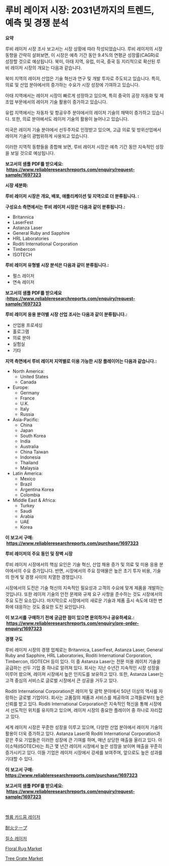 <p><h1>루비 레이저 시장: 2031년까지의 트렌드, 예측 및 경쟁 분석</h1></p><p><strong>요약</strong></p>
<p><p>루비 레이저 시장 조사 보고서는 시장 상황에 따라 작성되었습니다. 루비 레이저의 시장 동향을 간략히 살펴보면, 이 시장은 예측 기간 동안 9.4%의 연평균 성장률(CAGR)로 성장할 것으로 예상됩니다. 북미, 아태 지역, 유럽, 미국, 중국 등 지리적으로 확산된 루비 레이저 시장의 개요는 다음과 같습니다.</p><p>북미 지역의 레이저 산업은 기술 혁신과 연구 및 개발 투자로 주도되고 있습니다. 특히, 의료 및 산업 분야에서의 증가하는 수요가 시장 성장에 기여하고 있습니다.</p><p>아태 지역에서는 레이저 시장이 빠르게 성장하고 있으며, 특히 중국의 공장 자동화 및 제조업 부문에서의 레이저 기술 활용이 증가하고 있습니다.</p><p>유럽 지역에서는 자동차 및 항공우주 분야에서의 레이저 기술의 채택이 증가하고 있습니다. 또한, 의료 분야에서도 레이저 기술의 활용이 늘어나고 있습니다.</p><p>미국은 레이저 기술 분야에서 선두주자로 인정받고 있으며, 고급 의료 및 방위산업에서 레이저 기술이 광범위하게 사용되고 있습니다.</p><p>이러한 지역적 동향들을 종합해 보면, 루비 레이저 시장은 예측 기간 동안 지속적인 성장을 보일 것으로 예상됩니다.</p></p>
<p><strong>보고서의 샘플 PDF를 받으세요: &nbsp;<a href="https://www.reliableresearchreports.com/enquiry/request-sample/1697323">https://www.reliableresearchreports.com/enquiry/request-sample/1697323</a></strong></p>
<p><strong>시장 세분화:</strong></p>
<p><strong> 루비 레이저 시장은 개요, 배포, 애플리케이션 및 지역으로 더 분류됩니다. :</strong></p>
<p><strong>구성요소 측면에서는 루비 레이저 시장은 다음과 같이 분류됩니다.:</strong></p>
<p><ul><li>Britannica</li><li>LaserFest</li><li>Astanza Laser</li><li>General Ruby and Sapphire</li><li>HRL Laboratories</li><li>Roditi International Corporation</li><li>Timbercon</li><li>ISOTECH</li></ul></p>
<p><strong> 루비 레이저 유형별 시장 분석은 다음과 같이 분류됩니다.:</strong></p>
<p><ul><li>펄스 레이저</li><li>연속 레이저</li></ul></p>
<p><strong>보고서의 샘플 PDF를 받으세요 :<a href="https://www.reliableresearchreports.com/enquiry/request-sample/1697323">https://www.reliableresearchreports.com/enquiry/request-sample/1697323</a></strong></p>
<p><strong> 루비 레이저 응용 분야별 시장 산업 조사는 다음과 같이 분류됩니다.:</strong></p>
<p><ul><li>산업용 프로세싱</li><li>홀로그램</li><li>의료 분야</li><li>실험실</li><li>기타</li></ul></p>
<p><strong>지역 측면에서 루비 레이저 지역별로 이용 가능한 시장 플레이어는 다음과 같습니다.:</strong></p>
<p><ul>
    <li>
        North America:
        <ul>
            <li>United States</li>
            <li>Canada</li>
        </ul>
    </li>
    <li>
        Europe:
        <ul>
            <li>Germany</li>
            <li>France</li>
            <li>U.K.</li>
            <li>Italy</li>
            <li>Russia</li>
        </ul>
    </li>
    <li>
        Asia-Pacific:
        <ul>
            <li>China</li>
            <li>Japan</li>
            <li>South Korea</li>
            <li>India</li>
            <li>Australia</li>
            <li>China Taiwan</li>
            <li>Indonesia</li>
            <li>Thailand</li>
            <li>Malaysia</li>
        </ul>
    </li>
    <li>
        Latin America:
        <ul>
            <li>Mexico</li>
            <li>Brazil</li>
            <li>Argentina Korea</li>
            <li>Colombia</li>
        </ul>
    </li>
    <li>
        Middle East & Africa:
        <ul>
            <li>Turkey</li>
            <li>Saudi</li>
            <li>Arabia</li>
            <li>UAE</li>
            <li>Korea</li>
        </ul>
    </li>
    </ul></p>
<p><strong>이 보고서 구매: &nbsp;<a href="https://www.reliableresearchreports.com/purchase/1697323">https://www.reliableresearchreports.com/purchase/1697323</a></strong></p>
<p><strong>루비 레이저의 주요 동인 및 장벽 시장</strong></p>
<p><p>루비 레이저 시장에서의 핵심 요인은 기술 혁신, 산업 채용 증가 및 의료 및 미용 응용 분야에서의 수요 증가입니다. 반면, 시장에서의 주요 장애물은 높은 초기 투자 비용, 기술의 한계 및 경쟁 사이의 치열한 경쟁입니다.</p><p>시장에서의 도전은 기술 혁신의 지속적인 필요성과 고객의 수요에 맞게 제품을 개발하는 것입니다. 또한 레이저 기술의 안전 문제와 규제 요구 사항을 준수하는 것도 시장에서의 주요 도전 요소입니다. 마지막으로 시장에서의 새로운 기술과 제품 출시 속도에 대한 변화에 대응하는 것도 중요한 도전 요인입니다.</p></p>
<p><strong>이 보고서를 구매하기 전에 궁금한 점이 있으면 문의하거나 공유하세요.: &nbsp;<a href="https://www.reliableresearchreports.com/enquiry/pre-order-enquiry/1697323">https://www.reliableresearchreports.com/enquiry/pre-order-enquiry/1697323</a></strong></p>
<p><strong>경쟁 구도</strong></p>
<p><p>루비 레이저 시장의 경쟁 업체로는 Britannica, LaserFest, Astanza Laser, General Ruby and Sapphire, HRL Laboratories, Roditi International Corporation, Timbercon, ISOTECH 등이 있다. 이 중 Astanza Laser는 전문 미용 레이저 기술을 공급하는 선두 기업 중 하나로 알려져 있다. 회사는 지난 수년간 지속적인 시장 성장을 이루어 왔으며, 레이저 시장에서 높은 인지도를 보유하고 있다. 또한, Astanza Laser는 고객 중심의 서비스로 글로벌 시장에서 큰 성공을 거두고 있다.</p><p>Roditi International Corporation은 레이저 및 광학 분야에서 50년 이상의 역사를 자랑하는 글로벌 기업이다. 회사는 고품질의 제품과 서비스를 제공하여 고객들로부터 높은 신뢰를 받고 있다. Roditi International Corporation은 지속적인 혁신을 통해 시장에서 선도적인 위치를 유지하고 있으며, 레이저 시장의 중요한 플레이어 중 하나로 자리잡고 있다.</p><p>세계 레이저 시장은 꾸준한 성장을 이루고 있으며, 다양한 산업 분야에서 레이저 기술의 활용이 더욱 증가하고 있다. Astanza Laser와 Roditi International Corporation과 같은 주요 기업들은 이러한 성장에 큰 기여를 하며, 매년 상당한 매출을 올리고 있다. 아이소텍(ISOTECH)는 최근 몇 년간 레이저 시장에서 높은 성장을 보이며 매출을 꾸준히 증가시키고 있다. 이들 기업은 레이저 시장에서 강세를 보여주며, 앞으로도 높은 성과를 기대할 수 있다.</p></p>
<p><strong>이 보고서 구매: &nbsp; <a href="https://www.reliableresearchreports.com/purchase/1697323">https://www.reliableresearchreports.com/purchase/1697323</a></strong></p>
<p><strong>보고서의 샘플 PDF를 받으세요: &nbsp;<a href="https://www.reliableresearchreports.com/enquiry/request-sample/1697323">https://www.reliableresearchreports.com/enquiry/request-sample/1697323</a></strong><strong></strong></p>
<p>&nbsp;</p>
<p><p><a href="https://github.com/lkwggful07722/Market-Research-Report-List-1/blob/main/27593547673.md">헬륨 카드뮴 레이저</a></p><p><a href="https://medium.com/@jacksonmith1931/%E8%80%90%E7%81%AB%E3%83%86%E3%83%BC%E3%83%97%E5%B8%82%E5%A0%B4-%E7%A8%AE%E9%A1%9E-%E7%94%A8%E9%80%94-%E5%9C%B0%E7%90%86%E3%81%AB%E3%82%88%E3%82%8B%E5%8C%85%E6%8B%AC%E7%9A%84%E3%81%AA%E8%A9%95%E4%BE%A1-7bc28620ed63">耐火テープ</a></p><p><a href="https://github.com/ZacharyScthmitt4465/Market-Research-Report-List-1/blob/main/87336387674.md">질소 레이저</a></p><p><a href="https://issuu.com/reportprime-2/docs/floral-rug-market-size-2030.pptx">Floral Rug Market</a></p><p><a href="https://issuu.com/reportprime-2/docs/tree-grate-market-size-2030.pptx">Tree Grate Market</a></p></p>